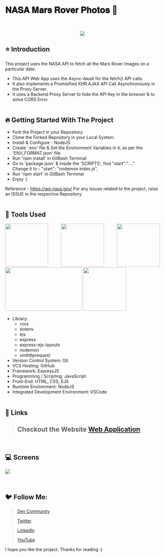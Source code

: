 # 𝐍𝐀𝐒𝐀 𝐌𝐚𝐫𝐬 𝐑𝐨𝐯𝐞𝐫 𝐏𝐡𝐨𝐭𝐨𝐬 🚀

<br/>
<p align="center">
<img src="https://user-images.githubusercontent.com/76626529/184536988-2927bd68-9bdc-4723-b163-106e40937f43.png">
</p>

## ⭐ Introduction

This project uses the NASA API to fetch all the Mars Rover Images on a particular date.

-  This API Web App uses the Async-Await for the fetch() API calls.
-  It also implements a Promisified XHR AJAX API Call Asynchronously in the Proxy Server.
-  It uses a Backend Proxy Server to hide the API Key in the browser & to solve CORS Error.
   <br/>
   <br/>

## 🔥 Getting Started With The Project

-  Fork the Project in your Repository.
-  Clone the Forked Repository in your Local System.
-  Install & Configure - NodeJS
-  Create '.env' file & Set the Environment Variables in it, as per the 'ENV_FORMAT.json' file.
-  Run 'npm install' in GitBash Terminal
-  Go to 'package.json' & inside the 'SCRIPTS', find "start":"...." <br/>
   Change it to - "start": "nodemon index.js",
-  Run 'npm start' in GitBash Terminal
-  Enjoy :)

Reference - https://api.nasa.gov/
For any issues related to the project, raise an ISSUE in the respective Repository.
<br/>
<br/>

## 🔨 Tools Used

<p align="justify">
<img height="140" width="140" src="https://www.w3.org/html/logo/downloads/HTML5_Logo_256.png">
<img height="140" width="140" src="https://logodix.com/logo/470309.png">
<img height="140" width="140" src="https://upload.wikimedia.org/wikipedia/commons/6/6a/JavaScript-logo.png">
<img height="140" width="250" src="https://encrypted-tbn0.gstatic.com/images?q=tbn:ANd9GcQv2l-4Y-ZVZm77rzV9CRJxmgNPpy36zgePIA&usqp=CAU">
<img height="140" width="140" src="https://encrypted-tbn0.gstatic.com/images?q=tbn:ANd9GcSMX7p-_Zo1LqsEfO1v3B6Zw0Jgvhk4vo1fKA&usqp=CAU">
</p>

-  Library:
   -  cors
   -  dotenv
   -  ejs
   -  express
   -  express-ejs-layouts
   -  nodemon
   -  xmlhttprequest
-  Version Control System: Git
-  VCS Hosting: GitHub
-  Framework: ExpressJS
-  Programming / Scripting: JavaScript
-  Front-End: HTML, CSS, EJS
-  Runtime Environment: NodeJS
-  Integrated Development Environment: VSCode
   <br/>
   <br/>

## 🔗 Links

> ## Checkout the Website [Web Application](https://nasa-mars-rover-photos.herokuapp.com)

 <br/>

## 💻 Screens

<p align="justify">
<img src="https://user-images.githubusercontent.com/76626529/184536988-2927bd68-9bdc-4723-b163-106e40937f43.png">
</p>
<br/>

## 🐦 Follow Me:

> [Dev Community](https://dev.to/ayushkanduri)

> [Twitter](https://twitter.com/ayush_codes)

> [LinkedIn](https://www.linkedin.com/in/ayushkanduri/)

> [YouTube](https://www.youtube.com/channel/UC6c1ajC_2jF7wQp7Y13t2bg)

I hope you like the project. Thanks for reading :)
